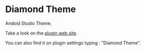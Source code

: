 # Diamond Theme

<!-- Plugin description -->
Andoid Studio Theme.
<!-- Plugin description end -->

Take a look on the [plugin web site](https://plugins.jetbrains.com/plugin/19690-diamond-theme).

You can also find it on plugin settings typing : "Diamond Theme".